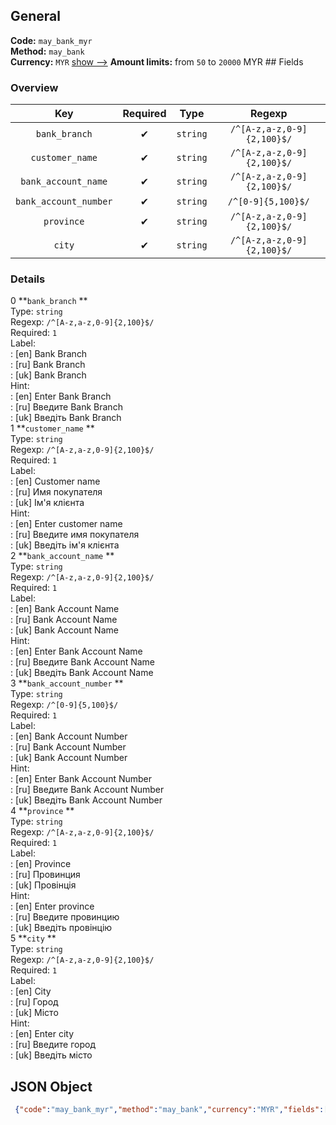 ## General 
**Code:** `may_bank_myr`  
**Method:** `may_bank`  
**Currency:** `MYR` [show -->]() 
**Amount limits:** from `50`  to `20000`  MYR ## Fields 
### Overview 
|Key|Required|Type|Regexp| 
|:---:|:---:|:---:|:---:| 
|`bank_branch` |✔ |`string` |`/^[A-z,a-z,0-9]{2,100}$/` | 
|`customer_name` |✔ |`string` |`/^[A-z,a-z,0-9]{2,100}$/` | 
|`bank_account_name` |✔ |`string` |`/^[A-z,a-z,0-9]{2,100}$/` | 
|`bank_account_number` |✔ |`string` |`/^[0-9]{5,100}$/` | 
|`province` |✔ |`string` |`/^[A-z,a-z,0-9]{2,100}$/` | 
|`city` |✔ |`string` |`/^[A-z,a-z,0-9]{2,100}$/` | 
 
### Details 
0 **`bank_branch` **  
Type: `string`  
Regexp: `/^[A-z,a-z,0-9]{2,100}$/`  
Required: `1`  
Label:  
: [en] Bank Branch  
: [ru] Bank Branch  
: [uk] Bank Branch  
Hint:  
: [en] Enter Bank Branch  
: [ru] Введите Bank Branch  
: [uk] Введіть Bank Branch  
1 **`customer_name` **  
Type: `string`  
Regexp: `/^[A-z,a-z,0-9]{2,100}$/`  
Required: `1`  
Label:  
: [en] Customer name  
: [ru] Имя покупателя  
: [uk] Ім'я клієнта  
Hint:  
: [en] Enter customer name  
: [ru] Введите имя покупателя  
: [uk] Введіть ім'я клієнта  
2 **`bank_account_name` **  
Type: `string`  
Regexp: `/^[A-z,a-z,0-9]{2,100}$/`  
Required: `1`  
Label:  
: [en] Bank Account Name  
: [ru] Bank Account Name  
: [uk] Bank Account Name  
Hint:  
: [en] Enter Bank Account Name  
: [ru] Введите Bank Account Name  
: [uk] Введіть Bank Account Name  
3 **`bank_account_number` **  
Type: `string`  
Regexp: `/^[0-9]{5,100}$/`  
Required: `1`  
Label:  
: [en] Bank Account Number  
: [ru] Bank Account Number  
: [uk] Bank Account Number  
Hint:  
: [en] Enter Bank Account Number  
: [ru] Введите Bank Account Number  
: [uk] Введіть Bank Account Number  
4 **`province` **  
Type: `string`  
Regexp: `/^[A-z,a-z,0-9]{2,100}$/`  
Required: `1`  
Label:  
: [en] Province  
: [ru] Провинция  
: [uk] Провінція  
Hint:  
: [en] Enter province  
: [ru] Введите провинцию  
: [uk] Введіть провінцію  
5 **`city` **  
Type: `string`  
Regexp: `/^[A-z,a-z,0-9]{2,100}$/`  
Required: `1`  
Label:  
: [en] City  
: [ru] Город  
: [uk] Місто  
Hint:  
: [en] Enter city  
: [ru] Введите город  
: [uk] Введіть місто  
## JSON Object 
```json
 {"code":"may_bank_myr","method":"may_bank","currency":"MYR","fields":[{"key":"bank_branch","type":"string","label":{"en":"Bank Branch","ru":"Bank Branch","uk":"Bank Branch"},"hint":{"en":"Enter Bank Branch","ru":"\u0412\u0432\u0435\u0434\u0438\u0442\u0435 Bank Branch","uk":"\u0412\u0432\u0435\u0434\u0456\u0442\u044c Bank Branch"},"regexp":"\/^[A-z,a-z,0-9]{2,100}$\/","required":true,"position":1},{"key":"customer_name","type":"string","label":{"en":"Customer name","ru":"\u0418\u043c\u044f \u043f\u043e\u043a\u0443\u043f\u0430\u0442\u0435\u043b\u044f","uk":"\u0406\u043c'\u044f \u043a\u043b\u0456\u0454\u043d\u0442\u0430"},"hint":{"en":"Enter customer name","ru":"\u0412\u0432\u0435\u0434\u0438\u0442\u0435 \u0438\u043c\u044f \u043f\u043e\u043a\u0443\u043f\u0430\u0442\u0435\u043b\u044f","uk":"\u0412\u0432\u0435\u0434\u0456\u0442\u044c \u0456\u043c'\u044f \u043a\u043b\u0456\u0454\u043d\u0442\u0430"},"regexp":"\/^[A-z,a-z,0-9]{2,100}$\/","required":true,"position":2},{"key":"bank_account_name","type":"string","label":{"en":"Bank Account Name","ru":"Bank Account Name","uk":"Bank Account Name"},"hint":{"en":"Enter Bank Account Name","ru":"\u0412\u0432\u0435\u0434\u0438\u0442\u0435 Bank Account Name","uk":"\u0412\u0432\u0435\u0434\u0456\u0442\u044c Bank Account Name"},"regexp":"\/^[A-z,a-z,0-9]{2,100}$\/","required":true,"position":3},{"key":"bank_account_number","type":"string","label":{"en":"Bank Account Number","ru":"Bank Account Number","uk":"Bank Account Number"},"hint":{"en":"Enter Bank Account Number","ru":"\u0412\u0432\u0435\u0434\u0438\u0442\u0435 Bank Account Number","uk":"\u0412\u0432\u0435\u0434\u0456\u0442\u044c Bank Account Number"},"regexp":"\/^[0-9]{5,100}$\/","required":true,"position":4},{"key":"province","type":"string","label":{"en":"Province","ru":"\u041f\u0440\u043e\u0432\u0438\u043d\u0446\u0438\u044f","uk":"\u041f\u0440\u043e\u0432\u0456\u043d\u0446\u0456\u044f"},"hint":{"en":"Enter province","ru":"\u0412\u0432\u0435\u0434\u0438\u0442\u0435 \u043f\u0440\u043e\u0432\u0438\u043d\u0446\u0438\u044e","uk":"\u0412\u0432\u0435\u0434\u0456\u0442\u044c \u043f\u0440\u043e\u0432\u0456\u043d\u0446\u0456\u044e"},"regexp":"\/^[A-z,a-z,0-9]{2,100}$\/","required":true,"position":5},{"key":"city","type":"string","label":{"en":"City","ru":"\u0413\u043e\u0440\u043e\u0434","uk":"\u041c\u0456\u0441\u0442\u043e"},"hint":{"en":"Enter city","ru":"\u0412\u0432\u0435\u0434\u0438\u0442\u0435 \u0433\u043e\u0440\u043e\u0434","uk":"\u0412\u0432\u0435\u0434\u0456\u0442\u044c \u043c\u0456\u0441\u0442\u043e"},"regexp":"\/^[A-z,a-z,0-9]{2,100}$\/","required":true,"position":6}],"amount_min":50,"amount_max":20000}```  
